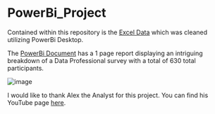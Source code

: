 # PowerBi_Project

Contained within this repository is the [Excel Data](https://github.com/VLKemp/PowerBi_1/blob/main/PowerBi_Project/Power%20BI%20-%20Final%20Project.xlsx) which was cleaned utilizing PowerBi Desktop. 

The [PowerBi Document](https://github.com/VLKemp/PowerBi_1/blob/main/PowerBi_Project/phase1_Complete.pbix) has a 1 page report displaying an intriguing breakdown of a Data Professional survey with a total of 630 total participants.

![image](https://user-images.githubusercontent.com/106241790/223414523-29db0ca8-213c-457c-8ea6-4ca5c6a38349.png)

I would like to thank Alex the Analyst for this project. You can find his YouTube page [here](https://www.youtube.com/channel/UC7cs8q-gJRlGwj4A8OmCmXg).
